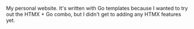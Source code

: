 My personal website.
It's written with Go templates because I wanted to try out the HTMX + Go combo, but I didn't get to adding any HTMX features yet.

